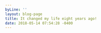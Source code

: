 ```yaml
---
byLine: ''
layout: blog-page
title: It changed my life eight years ago!
date: 2018-05-14 07:54:28 -0400
---
```

